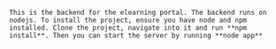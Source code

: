 `This is the backend for the elearning portal.
The backend runs on nodejs.
To install the project, ensure you have node and npm installed.
Clone the project, navigate into it and run **npm install**.
Then you can start the server by running **node app**`
